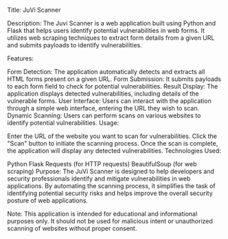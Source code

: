 Title: JuVi Scanner

Description:
The Juvi Scanner is a web application built using Python and Flask that helps users identify potential vulnerabilities in web forms. It utilizes web scraping techniques to extract form details from a given URL and submits payloads to identify vulnerabilities.

Features:

Form Detection: The application automatically detects and extracts all HTML forms present on a given URL.
Form Submission: It submits payloads to each form field to check for potential vulnerabilities.
Result Display: The application displays detected vulnerabilities, including details of the vulnerable forms.
User Interface: Users can interact with the application through a simple web interface, entering the URL they wish to scan.
Dynamic Scanning: Users can perform scans on various websites to identify potential vulnerabilities.
Usage:

Enter the URL of the website you want to scan for vulnerabilities.
Click the "Scan" button to initiate the scanning process.
Once the scan is complete, the application will display any detected vulnerabilities.
Technologies Used:

Python
Flask
Requests (for HTTP requests)
BeautifulSoup (for web scraping)
Purpose:
The JuVi Scanner is designed to help developers and security professionals identify and mitigate vulnerabilities in web applications. By automating the scanning process, it simplifies the task of identifying potential security risks and helps improve the overall security posture of web applications.

Note: This application is intended for educational and informational purposes only. It should not be used for malicious intent or unauthorized scanning of websites without proper consent.

